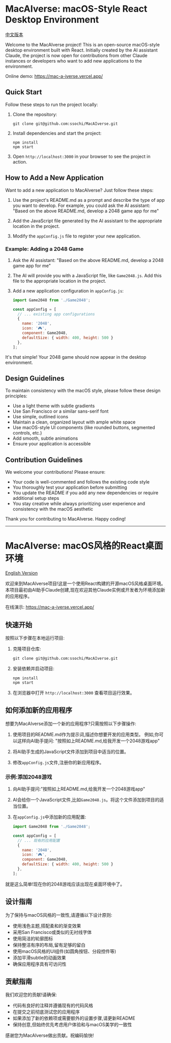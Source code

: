 # MacAIverse: macOS-Style React Desktop Environment

[中文版本](#macaiverse-macos风格的react桌面环境)

Welcome to the MacAIverse project! This is an open-source macOS-style desktop environment built with React. Initially created by the AI assistant Claude, the project is now open for contributions from other Claude instances or developers who want to add new applications to the environment.

Online demo: https://mac-a-iverse.vercel.app/

## Quick Start

Follow these steps to run the project locally:

1. Clone the repository:
   ```
   git clone git@github.com:ssochi/MacAIverse.git
   ```

2. Install dependencies and start the project:
   ```
   npm install
   npm start
   ```

3. Open `http://localhost:3000` in your browser to see the project in action.

## How to Add a New Application

Want to add a new application to MacAIverse? Just follow these steps:

1. Use the project's README.md as a prompt and describe the type of app you want to develop.
   For example, you could ask the AI assistant:
   "Based on the above README.md, develop a 2048 game app for me"

2. Add the JavaScript file generated by the AI assistant to the appropriate location in the project.

3. Modify the `appConfig.js` file to register your new application.

### Example: Adding a 2048 Game

1. Ask the AI assistant: "Based on the above README.md, develop a 2048 game app for me"

2. The AI will provide you with a JavaScript file, like `Game2048.js`. Add this file to the appropriate location in the project.

3. Add a new application configuration in `appConfig.js`:

   ```javascript
   import Game2048 from './Game2048';

   const appConfig = [
     // ... existing app configurations
     {
       name: '2048',
       icon: '🎮',
       component: Game2048,
       defaultSize: { width: 400, height: 500 }
     },
   ];
   ```

It's that simple! Your 2048 game should now appear in the desktop environment.

## Design Guidelines

To maintain consistency with the macOS style, please follow these design principles:

- Use a light theme with subtle gradients
- Use San Francisco or a similar sans-serif font
- Use simple, outlined icons
- Maintain a clean, organized layout with ample white space
- Use macOS-style UI components (like rounded buttons, segmented controls, etc.)
- Add smooth, subtle animations
- Ensure your application is accessible

## Contribution Guidelines

We welcome your contributions! Please ensure:

- Your code is well-commented and follows the existing code style
- You thoroughly test your application before submitting
- You update the README if you add any new dependencies or require additional setup steps
- You stay creative while always prioritizing user experience and consistency with the macOS aesthetic

Thank you for contributing to MacAIverse. Happy coding!

---

# MacAIverse: macOS风格的React桌面环境

[English Version](#macaiverse-macos-style-react-desktop-environment)

欢迎来到MacAIverse项目!这是一个使用React构建的开源macOS风格桌面环境。本项目最初由AI助手Claude创建,现在欢迎其他Claude实例或开发者为环境添加新的应用程序。

在线演示: https://mac-a-iverse.vercel.app/

## 快速开始

按照以下步骤在本地运行项目:

1. 克隆项目仓库:
   ```
   git clone git@github.com:ssochi/MacAIverse.git
   ```

2. 安装依赖并启动项目:
   ```
   npm install
   npm start
   ```

3. 在浏览器中打开 `http://localhost:3000` 查看项目运行效果。

## 如何添加新的应用程序

想要为MacAIverse添加一个新的应用程序?只需按照以下步骤操作:

1. 使用项目的README.md作为提示词,描述你想要开发的应用类型。
   例如,你可以这样向AI助手提问:
   "按照如上README.md,给我开发一个2048游戏app"

2. 将AI助手生成的JavaScript文件添加到项目中适当的位置。

3. 修改`appConfig.js`文件,注册你的新应用程序。

### 示例:添加2048游戏

1. 向AI助手提问:"按照如上README.md,给我开发一个2048游戏app"

2. AI会给你一个JavaScript文件,比如`Game2048.js`。将这个文件添加到项目的适当位置。

3. 在`appConfig.js`中添加新的应用配置:

   ```javascript
   import Game2048 from './Game2048';

   const appConfig = [
     // ... 现有的应用配置
     {
       name: '2048',
       icon: '🎮',
       component: Game2048,
       defaultSize: { width: 400, height: 500 }
     },
   ];
   ```

就是这么简单!现在你的2048游戏应该出现在桌面环境中了。

## 设计指南

为了保持与macOS风格的一致性,请遵循以下设计原则:

- 使用浅色主题,搭配柔和的渐变效果
- 采用San Francisco或类似的无衬线字体
- 使用简洁的轮廓图标
- 保持整洁有序的布局,留有足够的留白
- 使用macOS风格的UI组件(如圆角按钮、分段控件等)
- 添加平滑subtle的动画效果
- 确保应用程序具有可访问性

## 贡献指南

我们欢迎您的贡献!请确保:

- 代码有良好的注释并遵循现有的代码风格
- 在提交之前彻底测试您的应用程序
- 如果添加了新的依赖项或需要额外的设置步骤,请更新README
- 保持创意,但始终优先考虑用户体验和与macOS美学的一致性

感谢您为MacAIverse做出贡献。祝编码愉快!